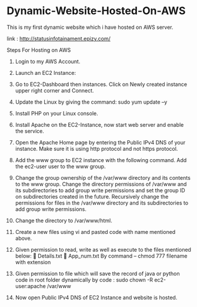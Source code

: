 # Dynamic-Website-Hosted-On-AWS
This is my first dynamic website which i have hosted on AWS server.

link : http://statusinfotainament.epizy.com/

Steps For Hosting on AWS

1. Login to my AWS Account.

2. Launch an EC2 Instance:

3. Go to EC2-Dashboard then instances. Click on Newly created instance upper right corner and
Connect. 

4. Update the Linux by giving the command: sudo yum update –y

5. Install PHP on your Linux console.

6. Install Apache on the EC2-Instance, now start web server and enable the service.

7. Open the Apache Home page by entering the Public IPv4 DNS of your instance. Make sure it is
using http protocol and not https protocol.

8. Add the www group to EC2 instance with the following command. Add the ec2-user user to
the www group.

9. Change the group ownership of the /var/www directory and its contents to the www group.
Change the directory permissions of /var/www and its subdirectories to add group write permissions
and set the group ID on subdirectories created in the future. Recursively change the permissions for
files in the /var/www directory and its subdirectories to add group write permissions.

10. Change the directory to /var/www/html.

11. Create a new files using vi and pasted code with name mentioned above.

12. Given permission to read, write as well as execute to the files mentioned below:
	Details.txt
	App_num.txt
By command – chmod 777 filename with extension

13. Given permission to file which will save the record of java or python code in root folder dynamically by code : sudo chown -R ec2-user:apache /var/www

14.  Now open Public IPv4 DNS of EC2 Instance and website is hosted.

